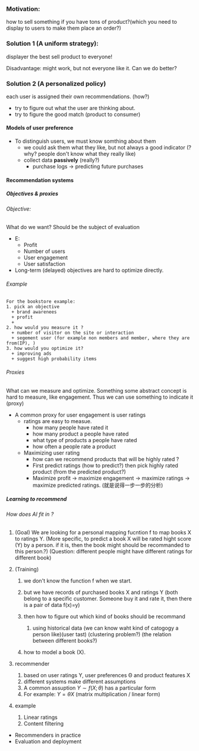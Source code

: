 
### Motivation:
how to sell something if you have tons of product?(which you need to display to users to make them place an order?)

### Solution 1 (A uniform strategy):

displayer the best sell product to everyone!

Disadvantage:
might work, but not everyone like it. Can we do better?

### Solution 2 (A personalized policy)

each user is assigned their own recommendations. (how?)
+ try to figure out what the user are thinking about.
+ try to figure the good match (product  to consumer)

#### Models of user preference
+ To distinguish users, we must know somthing about them
  + we could ask them what they like, but not always a good indicator (? why? people don't know what they really like)
  + collect data **passively** (really?)
    + purchase logs  -> predicting future purchases

#### Recommendation systems

##### Objectives & proxies 
###### Objective:
  What do we want?
  Should be the subject of evaluation
  + E:
    + Profit
    + Number of users 
    + User engagement
    + User satisfaction
  + Long-term (delayed) objectives are hard to optimize directly.

  ###### Example 
  ```
  For the bookstore example:
  1. pick an objective 
    + brand awarenees
    + profit 
    + 
  2. how would you measure it ?
    + number of visitor on the site or interaction
    + segement user (for example non members and member, where they are from(IP), )
  3. how would you optimize it?
    + improving ads 
    + suggest high probability items
  ```

###### Proxies
What can we measure and optimize. Something some abstract concept is hard to measure, like engagement. Thus we can use something to indicate it (proxy)

+ A common proxy for user engagement is user ratings
  + ratings are easy to measue. 
    + how many people have rated it
    + how many product a people have rated
    + what type of products a people have rated
    + how often a people rate a product
  + Maximizing user rating
    + how can we recommend products that will be highly rated ?
    + First predict ratings (how to predict?) then pick highly rated product (from the predicted product?)
    + Maximize profit -> maximize engagement -> maximize ratings -> maximize predicted ratings. (就是说得一步一步的分析)

##### Learning to recommend 
###### How does AI fit in ?
1. (Goal) We are looking for a personal mapping fucntion f to map books X to ratings Y. (More specific, to predict a book X will be rated hight score (Y) by a person. if it is, then the book might should be recommanded to this person.?) (Question: different people might have different ratings for different book)

2. (Training) 
   1. we don't know the function f when we start.
   2. but we have records of purchased books X and ratings Y (both belong to a specific customer. Someone buy it and rate it, then there is a pair of data f(x)=y)
   3. then how to figure out which kind of books should be recommand
      1. using historical data (we can know waht kind of catogogy a person like)(user tast) (clustering problem?) (the relation between different books?)

    4. how to model a book (X).
3. recommender
   1. based on user ratings Y, user preferences Θ and product features X
   2. different systems make different assumptions 
   3. A common assuption $Y \sim f(X;θ)$ has a particular form 
   4. For example: $Y=θX$ (matrix multiplication / linear form)

4. example
   1. Linear ratings
   2. Content filtering

+ Recommenders in practice
+ Evaluation and deployment

